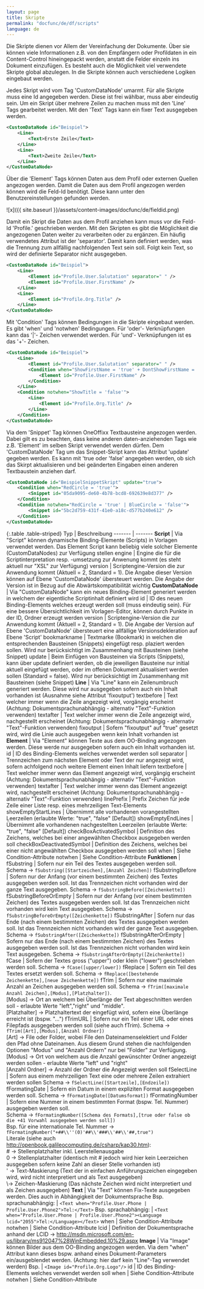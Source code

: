 ```yaml
---
layout: page
title: Skripte
permalink: "docfunc/de/df/scripts"
language: de
---
```


Die Skripte dienen vor Allem der Vereinfachung der Dokumente. Über sie können viele Informationen z.B. von den Empfängern oder Profildaten in ein Content-Control hineingepackt werden, anstatt die Felder einzeln ins Dokument einzufügen. Es besteht auch die Möglichkeit viel verwendete Skripte global abzulegen. In die Skripte können auch verschiedene Logiken eingebaut werden.

Jedes Skript wird vom Tag 'CustomDataNode' umarmt. Für alle Skripte muss eine Id angegeben werden. Diese ist frei wählbar, muss aber eindeutig sein. Um ein Skript über mehrere Zeilen zu machen muss mit den 'Line' Tags gearbeitet werden. Mit den 'Text' Tags kann ein fixer Text ausgegeben werden.


```xml 
<CustomDataNode id="Beispiel">
    <Line>
        <Text>Erste Zeile</Text>
    </Line>
    <Line>
        <Text>Zweite Zeile</Text>
    </Line>
</CustomDataNode>
```

Über die 'Element' Tags können Daten aus dem Profil oder externen Quellen angezogen werden. Damit die Daten aus dem Profil angezogen werden können wird die Feld-Id benötigt. Diese kann unter den Benutzereinstellungen gefunden werden.

![x]({{ site.baseurl }}/assets/content-images/docfunc/de/fieldid.png)

Damit ein Skript die Daten aus dem Profil anziehen kann muss vor die Feld-Id 'Profile.' geschrieben werden. Mit den Skripten es gibt die Möglichkeit die angezogenen Daten weiter zu verarbeiten oder zu ergänzen. Ein häufig verwendetes Attribut ist der 'separator'. Damit kann definiert werden, was die Trennung zum allfällig nachfolgenden Text sein soll. Folgt kein Text, so wird der definierte Separator nicht ausgegeben.


```xml
<CustomDataNode id="Beispiel">
    <Line>
        <Element id="Profile.User.Salutation" separator=" " />
        <Element id="Profile.User.FirstName" />
    </Line>
    <Line>
        <Element id="Profile.Org.Title" />
    </Line>
</CustomDataNode>
```

Mit 'Condition' Tags können Bedingungen in die Skripte eingebaut werden. Es gibt 'when' und 'notwhen' Bedingungen. Für 'oder'- Verknüpfungen kann das '|'- Zeichen verwendet werden. Für 'und'- Verknüpfungen ist es das '+'- Zeichen.


```xml
<CustomDataNode id="Beispiel">
    <Line>
        <Element id="Profile.User.Salutation" separator=" " />
        <Condition when="ShowFirstName = 'true' + DontShowFirstName = 'false'">
            <Element id="Profile.User.FirstName" />
        </Condition>
    </Line>
    <Condition notwhen="ShowTitle = 'false'">
        <Line>
            <Element id="Profile.Org.Title" />
        </Line>
    </Condition>
</CustomDataNode>
```

Via dem 'Snippet' Tag können OneOffixx Textbausteine angezogen werden. Dabei gilt es zu beachten, dass keine anderen daten-anziehenden Tags wie z.B. 'Element' im selben Skript verwendet werden dürfen. Dem 'CustomDataNode' Tag um das Snippet-Skript kann das Attribut 'update' gegeben werden. Es kann mit 'true oder 'false' angegeben werden, ob sich das Skirpt aktualisieren und bei geänderten Eingaben einen anderen Textbaustein anziehen darf.

```xml
<CustomDataNode id="BeispielSnippetSkript" update="true">
    <Condition when="RedCircle = 'true'">
        <Snippet id="05da9095-de60-4b78-bcd8-692639e8d377" />
    </Condition>
    <Condition notwhen="RedCircle = 'true' | BlueCircle = 'false'">
        <Snippet id="5bc2d759-431f-41e0-a18c-d577b240e612" />
    </Condition>
</CustomDataNode>
```

{:.table .table-striped}
Typ | Beschreibung
------- | -------
__Script__ | Via "Script" können dynamische Binding-Elemente (Scripts) in Vorlagen verwendet werden. Das Element Script kann beliebig viele solcher Elemente (CustomDataNodes) zur Verfügung stellen
engine | Engine die für die Scriptinterpretation resp. -umsetzung zur Anwenung kommt (es steht aktuell nur "XSL" zur Verfügung)
version | Scriptengine-Version die zur Anwendung kommt (Aktuell = 2, Standard = 1). Die Angabe dieser Version können auf Ebene 'CustomDataNode' übersteuert werden. Die Angabe der Version ist in Bezug auf die Abwärtskompatibilität wichtig
__CustomDataNode__ | Via "CustomDataNode" kann ein neues Binding-Element generiert werden in welchem der eigentliche Scriptinhalt definiert wird
id | ID des neuen Binding-Elements welches erzeugt werden soll (muss eindeutig sein). Für eine bessere Übersichtlichkeit im Vorlagen-Editor, können durch Punkte in der ID, Ordner erzeugt werden
version | Scriptengine-Version die zur Anwendung kommt (Aktuell = 2, Standard = 1). Die Angabe der Version auf Ebene 'CustomDataNode' übersteuert eine allfällige Versionsdekleration auf Ebene 'Script'
bookmarkname | Textmarke (Bookmark) in welchen die entsprechenden Bausteinen (Snippets) eingefügt resp. plaziert werden sollen. Wird nur berücksichtigt im Zusammenhang mit Bausteinen (siehe Snippet)
update | Beim Einfügen von Bausteinen via Scripts (Snippets), kann über update definiert werden, ob die jeweiligen Bausteine nur initial aktuell eingefügt werden, oder im offenen Dokument aktualisiert werden sollen (Standard = false). Wird nur berücksichtigt im Zusammenhang mit Bausteinen (siehe Snippet)
__Line__ | Via "Line" kann ein Zeilenumbruch generiert werden. Diese wird nur ausgegeben sofern auch ein Inhalt vorhanden ist (Ausnahme siehe Attribut 'fixoutput')
textbefore | Text welcher immer wenn die Zeile angezeigt wird, vorgängig erscheint (Achtung: Dokumentsprachunabhängig - alternativ "Text"-Funktion verwenden)
textafter | Text welcher immer wenn die Zeile angezeigt wird, nachgestellt erscheinet (Achtung: Dokumentsprachunabhängig - alternativ "Text"-Funktion verwenden)
fixoutput | Sofern "fixoutput" auf "true" gesetzt wird, wird die Linie auch ausgegeben wenn kein Inhalt vorhanden ist
__Element__ | Via "Element" können Texte aus dem OO-Binding angezogen werden. Diese werde nur ausgegeben sofern auch ein Inhalt vorhanden ist.
id | ID des Binding-Elements welches verwendet werden soll
separator | Trennzeichen zum nächsten Element oder Text der nur angezeigt wird, sofern achfolgend noch weitere Element einen Inhalt liefern
textbefore | Text welcher immer wenn das Element angezeigt wird, vorgängig erscheint (Achtung: Dokumentsprachunabhängig - alternativ "Text"-Funktion verwenden)
textafter | Text welcher immer wenn das Element angezeigt wird, nachgestellt erscheinet (Achtung: Dokumentsprachunabhängig - alternativ "Text"-Funktion verwenden)
linePrefix | Prefix Zeichen für jede Zeile einer Liste resp. eines mehrzeiligen Text-Elements
showEmptyStartLines | Übernimmt alle vorhandenen vorangestellten Leerzeilen (erlaubte Werte: "true", "false" [Default])
showEmptyEndLines | Übernimmt alle vorhandenen nachgestellten Leerzeilen (erlaubte Werte: "true", "false" [Default])
checkBoxActivatedSymbol | Definition des Zeichens, welches bei einer angewählten Checkbox ausgegeben werden soll
checkBoxDeactivatedSymbol | Definition des Zeichens, welches bei einer nicht angewählten Checkbox ausgegeben werden soll
when | Siehe Condition-Attribute
notwhen | Siehe Condition-Attribute
__Funktionen__ |
fSubstring | Sofern nur ein Teil des Textes ausgegeben werden soll. Schema -> `fSubstring([Startzeichen],[Anzahl Zeichen])`
fSubstringBefore | Sofern nur der Anfang (vor einem bestimmten Zeichen) des Textes ausgegeben werden soll. Ist das Trennzeichen nicht vorhanden wird der ganze Text ausgegeben. Schema -> `fSubstringBefore([Zeichenkette])`
fSubstringBeforeOrEmpty | Sofern nur der Anfang (vor einem bestimmten Zeichen) des Textes ausgegeben werden soll. Ist das Trennzeichen nicht vorhanden wird kein Text ausgegeben. Schema -> `fSubstringBeforeOrEmpty([Zeichenkette])`
fSubstringAfter | Sofern nur das Ende (nach einem bestimmten Zeichen) des Textes ausgegeben werden soll. Ist das Trennzeichen nicht vorhanden wird der ganze Text ausgegeben. Schema -> `fSubstringAfter([Zeichenkette])`
fSubstringAfterOrEmpty | Sofern nur das Ende (nach einem bestimmten Zeichen) des Textes ausgegeben werden soll. Ist das Trennzeichen nicht vorhanden wird kein Text ausgegeben. Schema -> `fSubstringAfterOrEmpty([Zeichenkette])`
fCase | Sofern der Textes gross ("upper") oder klein ("lower") geschrieben werden soll. Schema -> `fCase([upper/lower])`
fReplace | Sofern ein Teil des Textes ersetzt werden soll. Schema -> `fReplace([bestehende Zeichenkette],[neue Zeichenkette])`
fTrim |  Sofern nur eine maximale Anzahl an Zeichen ausgegeben werden soll. Schema -> `fTrim([maximale Anzahl Zeichen],[Modus],[Platzhalter])`. <br/> [Modus] -> Ort an welchem bei Überlänge der Text abgeschnitten werden soll - erlaubte Werte "left","right" und "middle". <br/> [Platzhalter] -> Platzhaltertext der eingefügt wird, sofern eine Überlänge erreicht ist (bspw. "...")
fTrimURL | Sofern nur ein Teil einer URL oder eines Filepfads ausgegeben werden soll (siehe auch fTrim). Schema -> `fTrim([Art],[Modus],[Anzahl Ordner])` <br/> [Art] -> File oder Folder, wobei File den Dateinamenselektiert und Folder den Pfad ohne Dateinamen. Aus diesem Grund stehen die nachfolgenden Optionen "Modus" und "Anzahl Ordern" nur bei "Folder" zur Verfügung. <br/> [Modus] -> Ort von welchem aus die Anzahl gewünschter Ordner angezeigt werden sollen - erlaubte Werte "left" und "right" <br/> [Anzahl Ordner] -> Anzahl der Ordner die Angezeigt werden soll
fSelectLine | Sofern aus einem mehrzeiligen Text eine oder mehrere Zeilen extrahiert werden sollen Schema -> `fSelectLine([Startzeile],[Endzeile])`
fFormatingDate | Sofern ein Datum in einem expliziten Format ausgegeben werden soll. Schema -> `fFormatingDate([Datumsformat])`
fFormatingNumber | Sofern eine Nummer in einem bestimmten Format (bspw. Tel. Nummer) ausgegeben werden soll. <br/> Schema -> `fFormatingNumber([Schema des Formats],[true oder false ob die +41 Vorwahl ausgegeben werden soll])` <br/> Bsp. für eine internationale Tel. Nummer -> `fFormatingNumber("+##\\''(0)'##\\'###\\'##\\'##,true")` <br/> Literale (siehe auch http://openbook.galileocomputing.de/csharp/kap30.htm): <br/> # -> Stellenplatzhalter inkl. Leerstellenausgabe <br/> 0 -> Stellenplatzhalter (identisch mit # jedoch wird hier kein Leerzeichen ausgegeben sofern keine Zahl an dieser Stelle vorhanden ist) <br/> ' -> Text-Maskierung (Text der in einfachen Anführungszeichen eingegeben wird, wird nicht interpretiert und als Text ausgegeben) <br/> \\-> Zeichen-Maskierung (Das nächste Zeichen wird nicht interpretiert und als Zeichen ausgegeben)
__Text__ | Via "Text" können Fix-Texte ausgegeben werden. Dies auch in Abhängigkeit der Dokumentsprache
Bsp. sprachunabhängig: | `<Text when="Profile.User.Phone | Profile.User.Phone2">Tel:</Text>`
Bsp. sprachabhängig: | `<Text when="Profile.User.Phone | Profile.User.Phone2"><Language lcid="2055">Tel:</Language></Text>`
when | Siehe Condition-Attribute
notwhen | Siehe Condition-Attribute
lcid | Definition der Dokumentsprache anhand der LCID -> http://msdn.microsoft.com/en-us/library/ms912047%28WinEmbedded.10%29.aspx
__Image__ | Via "Image" können Bilder aus dem OO-Binding angezogen werden. Via dem "when" Attribut kann dieses bspw. anhand eines Dokument-Parameters ein/ausgeblendet werden. (Achtung: hier darf kein "Line"-Tag verwendet werden)
Bsp. | `<Image id="Profile.Org.Logo"/>`
id | ID des Binding-Elements welches verwendet werden soll
when | Siehe Condition-Attribute
notwhen | Siehe Condition-Attribute